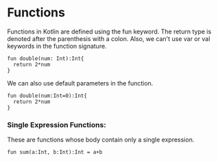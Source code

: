 # Functions
Functions in Kotlin are defined using the fun keyword. The return type is denoted after the parenthesis with a colon. Also, we can't use var or val keywords in the function signature.
```
fun double(num: Int):Int{
  return 2*num
}
```
We can also use default parameters in the function.
```
fun double(num:Int=0):Int{
  return 2*num
}
```

### Single Expression Functions:
These are functions whose body contain only a single expression.
```
fun sum(a:Int, b:Int):Int = a+b
```

